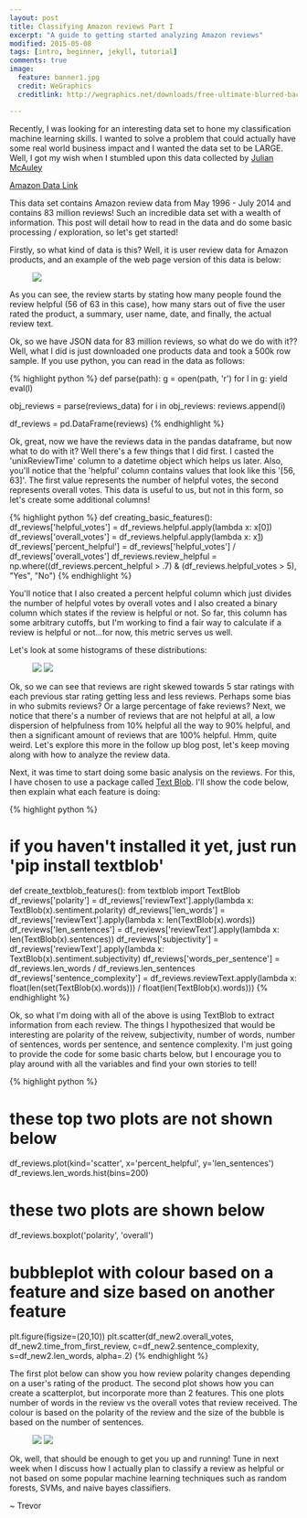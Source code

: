```yaml
---
layout: post
title: Classifying Amazon reviews Part I
excerpt: "A guide to getting started analyzing Amazon reviews"
modified: 2015-05-08
tags: [intro, beginner, jekyll, tutorial]
comments: true
image:
  feature: banner1.jpg
  credit: WeGraphics
  creditlink: http://wegraphics.net/downloads/free-ultimate-blurred-background-pack/

---
```

Recently, I was looking for an interesting data set to hone my classification machine learning skills.  I wanted to solve a problem that could actually have some real world business impact and I wanted the data set to be LARGE.  Well, I got my wish when I stumbled upon this data collected by [Julian McAuley][1]

[Amazon Data Link][2]

This data set contains Amazon review data from May 1996 - July 2014 and contains 83 million reviews!  Such an incredible data set with a wealth of information.  This post will detail how to read in the data and do some basic processing / exploration, so let's get started!

Firstly, so what kind of data is this?  Well, it is user review data for Amazon products, and an example of the web page version of this data is below:

<figure>
  <a href="/images/amazon_review_sample.png"><img style="display:block; margin: 0 auto;" src="/images/amazon_review_sample.png"></a>
</figure>

As you can see, the review starts by stating how many people found the review helpful (56 of 63 in this case), how many stars out of five the user rated the product, a summary, user name, date, and finally, the actual review text.

Ok, so we have JSON data for 83 million reviews, so what do we do with it?? Well, what I did is just downloaded one products data and took a 500k row sample.  If you use python, you can read in the data as follows:

{% highlight python %}
def parse(path):
    g = open(path, 'r')
    for l in g:
        yield eval(l)

obj_reviews = parse(reviews_data)
for i in obj_reviews:
    reviews.append(i)

df_reviews = pd.DataFrame(reviews)
{% endhighlight %}

Ok, great, now we have the reviews data in the pandas dataframe, but now what to do with it?  Well there's a few things that I did first.  I casted the 'unixReviewTime' column to a datetime object which helps us later.  Also, you'll notice that the 'helpful' column contains values that look like this '[56, 63]'.  The first value represents the number of helpful votes, the second represents overall votes.  This data is useful to us, but not in this form, so let's create some additional columns!

{% highlight python %}
def creating_basic_features():
    df_reviews['helpful_votes'] = df_reviews.helpful.apply(lambda x: x[0])
    df_reviews['overall_votes'] = df_reviews.helpful.apply(lambda x: x[1])
    df_reviews['percent_helpful'] = df_reviews['helpful_votes'] / df_reviews['overall_votes']
    df_reviews.review_helpful = np.where((df_reviews.percent_helpful > .7) & (df_reviews.helpful_votes > 5), "Yes", "No")
{% endhighlight %}

You'll notice that I also created a percent helpful column which just divides the number of helpful votes by overall votes and I also created a binary column which states if the review is helpful or not.  So far, this column has some arbitrary cutoffs, but I'm working to find a fair way to calculate if a review is helpful or not...for now, this metric serves us well.

Let's look at some histograms of these distributions:


<figure class="half">
    <a href="/images/overall_hist.png"><img src="/images/overall_hist.png"></a>
    <a href="/images/percent_helpful_hist.png"><img src="/images/percent_helpful_hist.png"></a>
</figure>


Ok, so we can see that reviews are right skewed towards 5 star ratings with each previous star rating getting less and less reviews.  Perhaps some bias in who submits reviews? Or a large percentage of fake reviews?  Next, we notice that there's a number of reviews that are not helpful at all, a low dispersion of helpfulness from 10% helpful all the way to 90% helpful, and then a significant amount of reviews that are 100% helpful.  Hmm, quite weird.  Let's explore this more in the follow up blog post, let's keep moving along with how to analyze the review data.

Next, it was time to start doing some basic analysis on the reviews.  For this, I have chosen to use a package called [Text Blob][3].  I'll show the code below, then explain what each feature is doing:

{% highlight python %}
# if you haven't installed it yet, just run 'pip install textblob'

def create_textblob_features():
    from textblob import TextBlob
    df_reviews['polarity'] = df_reviews['reviewText'].apply(lambda x: TextBlob(x).sentiment.polarity)
    df_reviews['len_words'] = df_reviews['reviewText'].apply(lambda x: len(TextBlob(x).words))
    df_reviews['len_sentences'] = df_reviews['reviewText'].apply(lambda x: len(TextBlob(x).sentences))
    df_reviews['subjectivity'] = df_reviews['reviewText'].apply(lambda x: TextBlob(x).sentiment.subjectivity)
    df_reviews['words_per_sentence'] = df_reviews.len_words / df_reviews.len_sentences
    df_reviews['sentence_complexity'] = df_reviews.reviewText.apply(lambda x: float(len(set(TextBlob(x).words))) / float(len(TextBlob(x).words)))
{% endhighlight %}

Ok, so what I'm doing with all of the above is using TextBlob to extract information from each review.  The things I hypothesized that would be interesting are polarity of the reivew, subjectivity, number of words, number of sentences, words per sentence, and sentence complexity.  I'm just going to provide the code for some basic charts below, but I encourage you to play around with all the variables and find your own stories to tell!

{% highlight python %}
# these top two plots are not shown below
df_reviews.plot(kind='scatter', x='percent_helpful', y='len_sentences')
df_reviews.len_words.hist(bins=200)

# these two plots are shown below
df_reviews.boxplot('polarity', 'overall')
# bubbleplot with colour based on a feature and size based on another feature
plt.figure(figsize=(20,10))
plt.scatter(df_new2.overall_votes, df_new2.time_from_first_review, c=df_new2.sentence_complexity, s=df_new2.len_words, alpha=.2)
{% endhighlight %}

The first plot below can show you how review polarity changes depending on a user's rating of the product.  The second plot shows how you can create a scatterplot, but incorporate more than 2 features.  This one plots number of words in the review vs the overall votes that review received.  The colour is based on the polarity of the review and the size of the bubble is based on the number of sentences.

<figure class="half">
    <a href="/images/polarity_boxplot.png"><img src="/images/polarity_boxplot.png"></a>
    <a href="/images/cool_scatter.png"><img src="/images/cool_scatter.png"></a>
</figure>


Ok, well, that should be enough to get you up and running!  Tune in next week when I discuss how I actually plan to classify a review as helpful or not based on some popular machine learning techniques such as random forests, SVMs, and naive bayes classifiers.


~ Trevor

[1]: http://cseweb.ucsd.edu/~jmcauley/
[2]: http://jmcauley.ucsd.edu/data/amazon/
[3]: http://textblob.readthedocs.org/en/dev/
